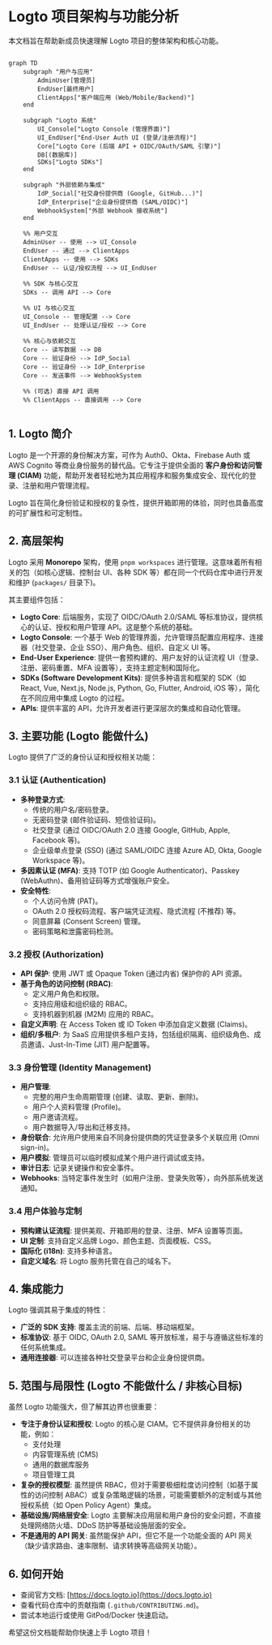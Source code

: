# Logto 项目架构与功能分析

本文档旨在帮助新成员快速理解 Logto 项目的整体架构和核心功能。


```mermaid

graph TD
    subgraph "用户与应用"
        AdminUser[管理员]
        EndUser[最终用户]
        ClientApps["客户端应用 (Web/Mobile/Backend)"]
    end

    subgraph "Logto 系统"
        UI_Console["Logto Console (管理界面)"]
        UI_EndUser["End-User Auth UI (登录/注册流程)"]
        Core["Logto Core (后端 API + OIDC/OAuth/SAML 引擎)"]
        DB[(数据库)]
        SDKs["Logto SDKs"]
    end

    subgraph "外部依赖与集成"
        IdP_Social["社交身份提供商 (Google, GitHub...)"]
        IdP_Enterprise["企业身份提供商 (SAML/OIDC)"]
        WebhookSystem["外部 Webhook 接收系统"]
    end

    %% 用户交互
    AdminUser -- 使用 --> UI_Console
    EndUser -- 通过 --> ClientApps
    ClientApps -- 使用 --> SDKs
    EndUser -- 认证/授权流程 --> UI_EndUser

    %% SDK 与核心交互
    SDKs -- 调用 API --> Core

    %% UI 与核心交互
    UI_Console -- 管理配置 --> Core
    UI_EndUser -- 处理认证/授权 --> Core

    %% 核心与依赖交互
    Core -- 读写数据 --> DB
    Core -- 验证身份 --> IdP_Social
    Core -- 验证身份 --> IdP_Enterprise
    Core -- 发送事件 --> WebhookSystem

    %% (可选) 直接 API 调用
    %% ClientApps -- 直接调用 --> Core


```

## 1. Logto 简介

Logto 是一个开源的身份解决方案，可作为 Auth0、Okta、Firebase Auth 或 AWS Cognito 等商业身份服务的替代品。它专注于提供全面的 **客户身份和访问管理 (CIAM)** 功能，帮助开发者轻松地为其应用程序和服务集成安全、现代化的登录、注册和用户管理流程。

Logto 旨在简化身份验证和授权的复杂性，提供开箱即用的体验，同时也具备高度的可扩展性和可定制性。

## 2. 高层架构

Logto 采用 **Monorepo** 架构，使用 `pnpm workspaces` 进行管理。这意味着所有相关的包（如核心逻辑、控制台 UI、各种 SDK 等）都在同一个代码仓库中进行开发和维护 (`packages/` 目录下)。

其主要组件包括：

*   **Logto Core**: 后端服务，实现了 OIDC/OAuth 2.0/SAML 等标准协议，提供核心的认证、授权和用户管理 API。这是整个系统的基础。
*   **Logto Console**: 一个基于 Web 的管理界面，允许管理员配置应用程序、连接器（社交登录、企业 SSO）、用户角色、组织、自定义 UI 等。
*   **End-User Experience**: 提供一套预构建的、用户友好的认证流程 UI（登录、注册、密码重置、MFA 设置等），支持主题定制和国际化。
*   **SDKs (Software Development Kits)**: 提供多种语言和框架的 SDK（如 React, Vue, Next.js, Node.js, Python, Go, Flutter, Android, iOS 等），简化在不同应用中集成 Logto 的过程。
*   **APIs**: 提供丰富的 API，允许开发者进行更深层次的集成和自动化管理。

## 3. 主要功能 (Logto 能做什么)

Logto 提供了广泛的身份认证和授权相关功能：

### 3.1 认证 (Authentication)

*   **多种登录方式**:
    *   传统的用户名/密码登录。
    *   无密码登录 (邮件验证码、短信验证码)。
    *   社交登录 (通过 OIDC/OAuth 2.0 连接 Google, GitHub, Apple, Facebook 等)。
    *   企业级单点登录 (SSO) (通过 SAML/OIDC 连接 Azure AD, Okta, Google Workspace 等)。
*   **多因素认证 (MFA)**: 支持 TOTP (如 Google Authenticator)、Passkey (WebAuthn)、备用验证码等方式增强账户安全。
*   **安全特性**:
    *   个人访问令牌 (PAT)。
    *   OAuth 2.0 授权码流程、客户端凭证流程、隐式流程 (不推荐) 等。
    *   同意屏幕 (Consent Screen) 管理。
    *   密码策略和泄露密码检测。

### 3.2 授权 (Authorization)

*   **API 保护**: 使用 JWT 或 Opaque Token (通过内省) 保护你的 API 资源。
*   **基于角色的访问控制 (RBAC)**:
    *   定义用户角色和权限。
    *   支持应用级和组织级的 RBAC。
    *   支持机器到机器 (M2M) 应用的 RBAC。
*   **自定义声明**: 在 Access Token 或 ID Token 中添加自定义数据 (Claims)。
*   **组织/多租户**: 为 SaaS 应用提供多租户支持，包括组织隔离、组织级角色、成员邀请、Just-In-Time (JIT) 用户配置等。

### 3.3 身份管理 (Identity Management)

*   **用户管理**:
    *   完整的用户生命周期管理 (创建、读取、更新、删除)。
    *   用户个人资料管理 (Profile)。
    *   用户邀请流程。
    *   用户数据导入/导出和迁移支持。
*   **身份联合**: 允许用户使用来自不同身份提供商的凭证登录多个关联应用 (Omni sign-in)。
*   **用户模拟**: 管理员可以临时模拟成某个用户进行调试或支持。
*   **审计日志**: 记录关键操作和安全事件。
*   **Webhooks**: 当特定事件发生时（如用户注册、登录失败等），向外部系统发送通知。

### 3.4 用户体验与定制

*   **预构建认证流程**: 提供美观、开箱即用的登录、注册、MFA 设置等页面。
*   **UI 定制**: 支持自定义品牌 Logo、颜色主题、页面模板、CSS。
*   **国际化 (i18n)**: 支持多种语言。
*   **自定义域名**: 将 Logto 服务托管在自己的域名下。

## 4. 集成能力

Logto 强调其易于集成的特性：

*   **广泛的 SDK 支持**: 覆盖主流的前端、后端、移动端框架。
*   **标准协议**: 基于 OIDC, OAuth 2.0, SAML 等开放标准，易于与遵循这些标准的任何系统集成。
*   **通用连接器**: 可以连接各种社交登录平台和企业身份提供商。

## 5. 范围与局限性 (Logto 不能做什么 / 非核心目标)

虽然 Logto 功能强大，但了解其边界也很重要：

*   **专注于身份认证和授权**: Logto 的核心是 CIAM。它不提供非身份相关的功能，例如：
    *   支付处理
    *   内容管理系统 (CMS)
    *   通用的数据库服务
    *   项目管理工具
*   **复杂的授权模型**: 虽然提供 RBAC，但对于需要极细粒度访问控制（如基于属性的访问控制 ABAC）或复杂策略逻辑的场景，可能需要额外的定制或与其他授权系统（如 Open Policy Agent）集成。
*   **基础设施/网络层安全**: Logto 主要解决应用层和用户身份的安全问题，不直接处理网络防火墙、DDoS 防护等基础设施层面的安全。
*   **不是通用的 API 网关**: 虽然能保护 API，但它不是一个功能全面的 API 网关（缺少请求路由、速率限制、请求转换等高级网关功能）。

## 6. 如何开始

*   查阅官方文档: [https://docs.logto.io](https://docs.logto.io)
*   查看代码仓库中的贡献指南 (`.github/CONTRIBUTING.md`)。
*   尝试本地运行或使用 GitPod/Docker 快速启动。

希望这份文档能帮助你快速上手 Logto 项目！ 


